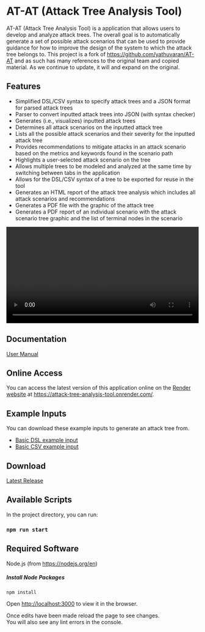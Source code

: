 # AT-AT (Attack Tree Analysis Tool)

AT-AT (Attack Tree Analysis Tool) is a application that allows users to develop and analyze attack trees. The overall goal is to automatically generate a set of possible attack scenarios that can be used to provide guidance for how to improve the design of the system to which the attack tree belongs to. This project is a fork of https://github.com/yathuvaran/AT-AT and as such has many references to the original team and copied material. As we continue to update, it will and expand on the original.

## Features

- Simplified DSL/CSV syntax to specify attack trees and a JSON format for parsed attack trees
- Parser to convert inputted attack trees into JSON (with syntax checker)
- Generates (i.e., visualizes) inputted attack trees
- Determines all attack scenarios on the inputted attack tree
- Lists all the possible attack scenarios and their severity for the inputted attack tree
- Provides recommendations to mitigate attacks in an attack scenario based on the metrics and keywords found in the scenario path
- Highlights a user-selected attack scenario on the tree
- Allows multiple trees to be modeled and analyzed at the same time by switching between tabs in the application
- Allows for the DSL/CSV syntax of a tree to be exported for reuse in the tool
- Generates an HTML report of the attack tree analysis which includes all attack scenarios and recommendations
- Generates a PDF file with the graphic of the attack tree
- Generates a PDF report of an individual scenario with the attack scenario tree graphic and the list of terminal nodes in the scenario

<video controls style="width: 100%; max-width: 1000px; height: auto;">
  <source src="Attack_Tree_Guide.mp4" type="video/mp4">
</video>

## Documentation

[User Manual](ESE%20AT%20AT%20User%20Manual.pdf)

## Online Access

You can access the latest version of this application online on the [Render website](https://attack-tree-analysis-tool.onrender.com/) at https://attack-tree-analysis-tool.onrender.com/.

## Example Inputs

You can download these example inputs to generate an attack tree from.
- [Basic DSL example input](https://github.com/Empowering-Secure-Elections/ESE-Attack_Tree-Analysis_Tool/blob/main/Examples/Basic%20Attack%20Tree%20Example/basic.txt)
- [Basic CSV example input](https://github.com/Empowering-Secure-Elections/ESE-Attack_Tree-Analysis_Tool/blob/main/Examples/Basic%20Attack%20Tree%20Example/basic.csv)

## Download

[Latest Release](https://github.com/Empowering-Secure-Elections/ESE-Attack_Tree-Analysis_Tool/releases/tag/v2.0.0)

## Available Scripts

In the project directory, you can run:

### `npm run start`

## Required Software

Node.js (from https://nodejs.org/en)

##### Install Node Packages

`npm install`

Open [http://localhost:3000](http://localhost:3000) to view it in the browser.

Once edits have been made reload the page to see changes.\
You will also see any lint errors in the console.
